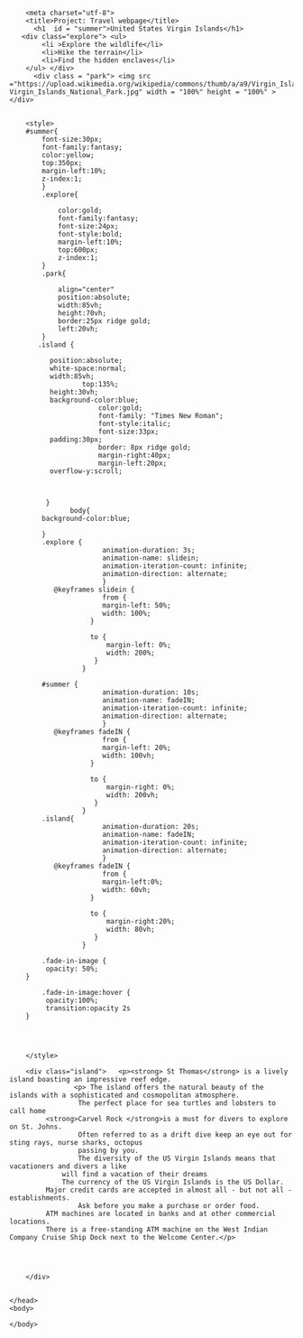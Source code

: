 <!DOCTYPE html>
<html>
    <head>
	    
        <meta charset="utf-8">
        <title>Project: Travel webpage</title>
		  <h1  id = "summer">United States Virgin Islands</h1> 
       <div class="explore"> <ul>
            <li >Explore the wildlife</li>
            <li>Hike the terrain</li>
            <li>Find the hidden enclaves</li>
        </ul> </div>
          <div class = "park"> <img src ="https://upload.wikimedia.org/wikipedia/commons/thumb/a/a9/Virgin_Islands_National_Park.jpg/320px-Virgin_Islands_National_Park.jpg" width = "100%" height = "100%" ></div>
	      
        
		<style>
		#summer{
			font-size:30px;
			font-family:fantasy;
			color:yellow;
			top:350px;
			margin-left:10%;
			z-index:1;
			}
			.explore{
			
				color:gold;
				font-family:fantasy;
				font-size:24px;
				font-style:bold;
				margin-left:10%;
				top:600px;
				z-index:1;
			}
			.park{
				
				align="center"
				position:absolute;
				width:85vh;
				height:70vh;
				border:25px ridge gold;
				left:20vh;
			}
	       .island {	
	
			  position:absolute;
			  white-space:normal;
			  width:85vh;
                	  top:135%;
			  height:30vh;
			  background-color:blue;
            	          color:gold;
            	          font-family: "Times New Roman";
                          font-style:italic;
                          font-size:33px;
			  padding:30px;			  
                          border: 8px ridge gold;
                          margin-right:40px;
                          margin-left:20px;
			  overflow-y:scroll;
             
			 
            			
			 }
                   body{
			background-color:blue;		
					
			}
			.explore {
                           animation-duration: 3s;
                           animation-name: slidein;
                           animation-iteration-count: infinite;
                           animation-direction: alternate;
                           }
			   @keyframes slidein {
                           from {
                           margin-left: 50%;
                           width: 100%;
                        }

                        to {
                            margin-left: 0%;
                            width: 200%;
                         }
                      }
			
			#summer {
                           animation-duration: 10s;
                           animation-name: fadeIN;
                           animation-iteration-count: infinite;
                           animation-direction: alternate;
                           }
			   @keyframes fadeIN {
                           from {
                           margin-left: 20%;
                           width: 100vh;
                        }

                        to {
                            margin-right: 0%;
                            width: 200vh;
                         }
                      }
			.island{
                           animation-duration: 20s;
                           animation-name: fadeIN;
                           animation-iteration-count: infinite;
                           animation-direction: alternate;
                           }
			   @keyframes fadeIN {
                           from {
                           margin-left:0%;
                           width: 60vh;
                        }

                        to {
                            margin-right:20%;
                            width: 80vh;
                         }
                      }
		
			.fade-in-image {
	 	 	 opacity: 50%;
		}

			.fade-in-image:hover {
 			 opacity:100%;
 			 transition:opacity 2s
		}
			
			
			
						
		</style>
	    
	    <div class="island">   <p><strong> St Thomas</strong> is a lively island boasting an impressive reef edge.
                    <p> The island offers the natural beauty of the islands with a sophisticated and cosmopolitan atmosphere.
                     The perfect place for sea turtles and lobsters to call home
		     <strong>Carvel Rock </strong>is a must for divers to explore on St. Johns.
                     Often referred to as a drift dive keep an eye out for sting rays, nurse sharks, octopus 
                     passing by you.
                     The diversity of the US Virgin Islands means that vacationers and divers a like
	             will find a vacation of their dreams 	   	  
	             The currency of the US Virgin Islands is the US Dollar.      
		     Major credit cards are accepted in almost all - but not all - establishments.
                     Ask before you make a purchase or order food.	 
		     ATM machines are located in banks and at other commercial locations.
		     There is a free-standing ATM machine on the West Indian Company Cruise Ship Dock next to the Welcome Center.</p>	    
	    
	    
	    
	    
	    </div>
	    
		
    </head>
    <body>
         
  <script> 
  var colorEL= document.getElementById("h1");
  colorEl.innerHTML.color = "United States Virgin Islands";
  colorEl.style.color="red";
  
  
  </script>
   
   
  
 
                 
      
        
       
        
    </body>
</html>

